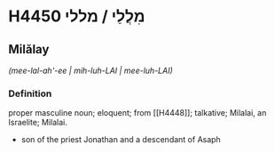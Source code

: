 # H4450 מִלֲלַי / מללי

## Milălay

_(mee-lal-ah'-ee | mih-luh-LAI | mee-luh-LAI)_

### Definition

proper masculine noun; eloquent; from [[H4448]]; talkative; Milalai, an Israelite; Milalai.

- son of the priest Jonathan and a descendant of Asaph
